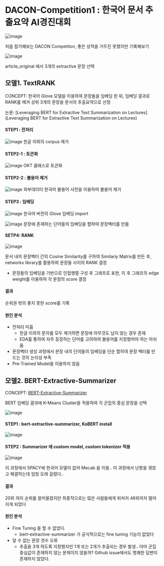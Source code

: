 # DACON-Competition1 : 한국어 문서 추출요약 AI경진대회 

![image](https://user-images.githubusercontent.com/75110162/103287720-9b523200-4a26-11eb-8cf4-b9416009727e.png)

처음 참가해보는 DACON Competiton, 좋은 성적을 거두진 못했지만 기록해보기

![image](https://user-images.githubusercontent.com/75110162/103288247-cf7a2280-4a27-11eb-823a-511ea18cb1bd.png)

article_original 에서 3개의 extractive 문장 선택 

## 모델1. TextRANK
CONCEPT: 한국어 Glove 모델을 이용하여 문장들을 임베딩 한 뒤, 임베딩 결과로 RANK를 메겨 상위 3개의 문장을 문서의 추출요약으로 선정 

논문: [Leveraging BERT for Extractive Text Summarization on Lectures](Leveraging BERT for Extractive Text Summarization on Lectures)

#### STEP1 : 전처리
![image](https://user-images.githubusercontent.com/75110162/103288527-634bee80-4a28-11eb-85fc-a453fb24ca8b.png)
한글 이외의 corpus 제거 

#### STEP2-1 : 토큰화
![image](https://user-images.githubusercontent.com/75110162/103288595-8a0a2500-4a28-11eb-98e4-02c9f621d33b.png)
OKT 클래스로 토큰화

#### STEP2-2 : 불용어 제거 
![image](https://user-images.githubusercontent.com/75110162/103288741-f1c07000-4a28-11eb-9809-88529cd6a2dc.png)
외부데이터 한국어 불용어 사전을 이용하여 불용어 제거 

#### STEP3 : 임베딩 
![image](https://user-images.githubusercontent.com/75110162/103288831-22a0a500-4a29-11eb-8aed-a4df52fa2492.png)
한국어 버전의 Glove 임베딩 import

![image](https://user-images.githubusercontent.com/75110162/103288904-495edb80-4a29-11eb-87b4-3913180c5551.png)
문장에 존재하는 단어들의 임베딩을 합하여 문장벡터를 만듦

#### SETP4: RANK 
![image](https://user-images.githubusercontent.com/75110162/103289040-9e9aed00-4a29-11eb-9dff-48e63ffd5857.png)

문서 내의 문장벡터 간의 Cosine Similarity를 구하여 Similariy Matrix를 만든 후, networkx library를 활용하여 문장들 사이의 RANK 결정 
  - 문장들의 임베딩을 기반으로 인접행렬 구성 후 그래프로 표현, 이 후 그래프의 edge weight를 이용하여 각 문장의 score 결정

#### 결과 
순위권 밖의 좋지 못한 score를 기록

#### 원인 분석
- 전처리 미흡
  - 한글 이외의 문자를 모두 제거하면 문장에 아무것도 남지 않는 경우 존재
  - EDA를 통하여 자주 등장하는 단어를 고려하여 불용어를 지정했어야 하는 아쉬움
- 문장벡터 생성 과정에서 문장 내의 단어들의 임베딩을 단순 합하여 문장 벡터를 만드는 것의 논리성 부족 
- Pre-Trained Model을 이용하지 않음

## 모델2. BERT-Extractive-Summarizer
CONCEPT: [BERT-Extractive-Summarizer](https://github.com/dmmiller612/bert-extractive-summarizer)

BERT 임베딩 결과에 K-Means Cluster을 적용하여 각 군집의 중심 문장을 선택 

![image](https://user-images.githubusercontent.com/75110162/103290600-5087e880-4a2d-11eb-8def-d4fd8e11b713.png)

#### STEP1 : bert-extractive-summarizer, KoBERT install
![image](https://user-images.githubusercontent.com/75110162/103291284-b88afe80-4a2e-11eb-98cc-8a8389030720.png)

#### STEP2 : Summarizer 에 custom model, custom tokenizer 적용
![image](https://user-images.githubusercontent.com/75110162/103291407-fd169a00-4a2e-11eb-8812-db963ef34684.png)

이 과정에서 SPACY에 한국어 모델이 없어 Mecab 을 이용.. 이 과정에서 난항을 겪었고 해결하는데 엄청 오래 걸렸다.. 

#### 결과 
20위 까지 순위를 끌어올렸지만 최종적으로는 많은 사람들에게 뒤쳐저 48위까지 떨어지게 되었다

#### 원인 분석
- Fine Tuning 을 할 수 없었다.
  -  bert-extractive-summarizer 가 공식적으로는 fine tuning 기능이 없었다
- 알 수 없는 문장 갯수 오류
  - 추출을 3개 하도록 지정했지만 1개 또는 2개가 추출되는 경우 발생.. 아마 군집 중심값이 존재하지 않는 문제이지 않을까? Github issue에서도 명쾌한 답변이 존재하지 않았다.
  
